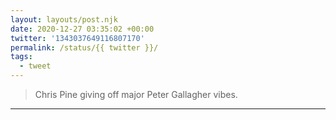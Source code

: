 ```yaml
---
layout: layouts/post.njk
date: 2020-12-27 03:35:02 +00:00
twitter: '1343037649116807170'
permalink: /status/{{ twitter }}/
tags: 
  - tweet
---
```


> Chris Pine giving off major Peter Gallagher vibes.

---
